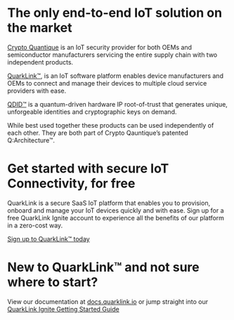 # The only end-to-end IoT solution on the market
[Crypto Quantique](https://www.cryptoquantique.com/) is an IoT security provider for both OEMs and semiconductor manufacturers servicing the entire supply chain with two independent products.

[QuarkLink™](https://www.cryptoquantique.com/products/quarklink/), is an IoT software platform enables device manufacturers and OEMs to connect and manage their devices to multiple cloud service providers with ease.

[QDID™](https://www.cryptoquantique.com/products/qdid/) is a quantum-driven hardware IP root-of-trust that generates unique, unforgeable identities and cryptographic keys on demand.

While best used together these products can be used independently of each other. They are both part of Crypto Qauntique’s patented Q:Architecture™.

# Get started with secure IoT Connectivity, for free
QuarkLink is a secure SaaS IoT platform that enables you to provision, onboard and manage your IoT devices quickly and with ease. Sign up for a free QuarkLink Ignite account to experience all the benefits of our platform in a zero-cost way.

[Sign up to QuarkLink™ today](https://signup.quarklink.io/)

# New to QuarkLink™ and not sure where to start?
View our documentation at [docs.quarklink.io](https://docs.quarklink.io/) or jump straight into our [QuarkLink Ignite Getting Started Guide](https://docs.quarklink.io/docs/getting-started-with-quarklink-ignite)
